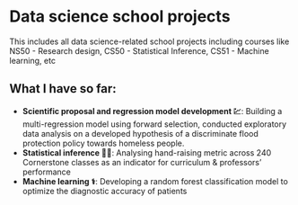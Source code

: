 # Data science school projects
This includes all data science-related school projects including courses like NS50 - Research design, CS50 - Statistical Inference, CS51 - Machine learning, etc

## What I have so far:
- **Scientific proposal and regression model development :chart:**: Building a multi-regression model using forward selection, conducted exploratory data analysis on a developed hypothesis of a discriminate flood protection policy towards homeless people.
- **Statistical inference :woman_student:**: Analysing hand-raising metric across 240 Cornerstone classes as an indicator for curriculum & professors’ performance
- **Machine learning :medical_symbol:**: Developing a random forest classification model to optimize the diagnostic accuracy of patients

